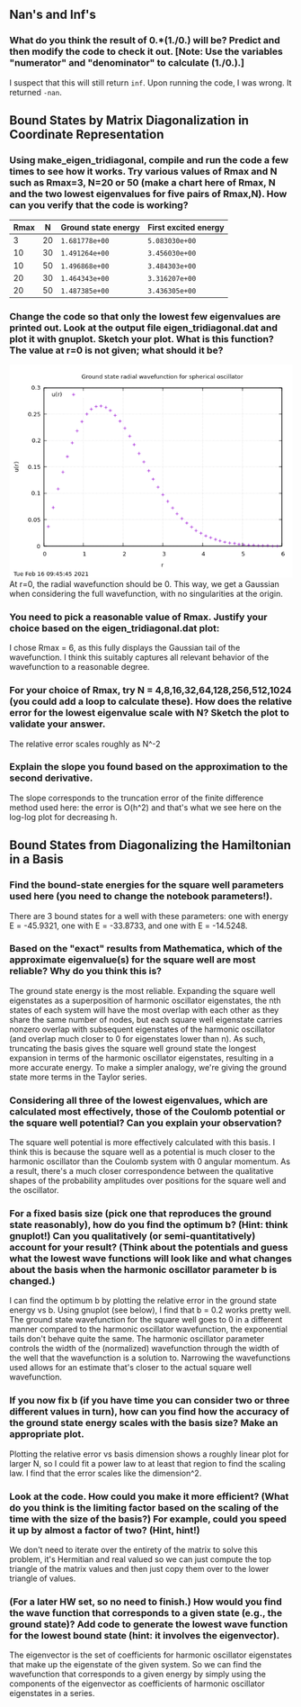 ## Nan's and Inf's
### What do you think the result of 0.*(1./0.) will be? Predict and then modify the code to check it out. [Note: Use the variables "numerator" and "denominator" to calculate (1./0.).]

I suspect that this will still return `inf`. Upon running the code, I was wrong. It returned `-nan`.

## Bound States by Matrix Diagonalization in Coordinate Representation
### Using make_eigen_tridiagonal, compile and run the code a few times to see how it works. Try various values of Rmax and N such as Rmax=3, N=20 or 50 (make a chart here of Rmax, N and the two lowest eigenvalues for five pairs of Rmax,N). How can you verify that the code is working?

| Rmax | N  | Ground state energy | First excited energy | 
| ---- | -  | ------------------- | -------------------- |
| 3    | 20 | `1.681778e+00`      | `5.083030e+00`       |
| 10   | 30 | `1.491264e+00`      | `3.456030e+00`       |
| 10   | 50 | `1.496868e+00`      | `3.484303e+00`       |
| 20   | 30 | `1.464343e+00`      | `3.316207e+00`       |
| 20   | 50 | `1.487385e+00`      | `3.436305e+00`       |

### Change the code so that only the lowest few eigenvalues are printed out. Look at the output file eigen_tridiagonal.dat and plot it with gnuplot. Sketch your plot. What is this function? The value at r=0 is not given; what should it be?

![Wavefunction plot](https://github.com/psharma117/PHY480-Computational-Physics/blob/main/session_05/ground_state_oscillator.png)
At r=0, the radial wavefunction should be 0. This way, we get a Gaussian when considering the full wavefunction, with no singularities at the origin. 

### You need to pick a reasonable value of Rmax. Justify your choice based on the eigen_tridiagonal.dat plot:

I chose Rmax = 6, as this fully displays the Gaussian tail of the wavefunction. I think this suitably captures all relevant behavior of the wavefunction to a reasonable degree. 

### For your choice of Rmax, try N = 4,8,16,32,64,128,256,512,1024 (you could add a loop to calculate these). How does the relative error for the lowest eigenvalue scale with N? Sketch the plot to validate your answer.

The relative error scales roughly as N^-2

### Explain the slope you found based on the approximation to the second derivative.
The slope corresponds to the truncation error of the finite difference method used here: the error is O(h^2) and that's what we see here on the log-log plot for decreasing h. 

## Bound States from Diagonalizing the Hamiltonian in a Basis
### Find the bound-state energies for the square well parameters used here (you need to change the notebook parameters!).

There are 3 bound states for a well with these parameters: one with energy E = -45.9321, one with E = -33.8733, and one with E = -14.5248. 

### Based on the "exact" results from Mathematica, which of the approximate eigenvalue(s) for the square well are most reliable? Why do you think this is?

The ground state energy is the most reliable. Expanding the square well eigenstates as a superposition of harmonic oscillator eigenstates, the nth states of each system will have the most overlap with each other as they share the same number of nodes, but each square well eigenstate carries nonzero overlap with subsequent eigenstates of the harmonic oscillator (and overlap much closer to 0 for eigenstates lower than n). As such, truncating the basis gives the square well ground state the longest expansion in terms of the harmonic oscillator eigenstates, resulting in a more accurate energy. To make a simpler analogy, we're giving the ground state more terms in the Taylor series. 

### Considering all three of the lowest eigenvalues, which are calculated most effectively, those of the Coulomb potential or the square well potential? Can you explain your observation?

The square well potential is more effectively calculated with this basis. I think this is because the square well as a potential is much closer to the harmonic oscillator than the Coulomb system with 0 angular momentum. As a result, there's a much closer correspondence between the qualitative shapes of the probability amplitudes over positions for the square well and the oscillator.

### For a fixed basis size (pick one that reproduces the ground state reasonably), how do you find the optimum b? (Hint: think gnuplot!) Can you qualitatively (or semi-quantitatively) account for your result? (Think about the potentials and guess what the lowest wave functions will look like and what changes about the basis when the harmonic oscillator parameter b is changed.)

I can find the optimum b by plotting the relative error in the ground state energy vs b. Using gnuplot (see below), I find that b = 0.2 works pretty well. The ground state wavefunction for the square well goes to 0 in a different manner compared to the harmonic oscillator wavefunction, the exponential tails don't behave quite the same. The harmonic oscillator parameter controls the width of the (normalized) wavefunction through the width of the well that the wavefunction is a solution to. Narrowing the wavefunctions used allows for an estimate that's closer to the actual square well wavefunction. 

### If you now fix b (if you have time you can consider two or three different values in turn), how can you find how the accuracy of the ground state energy scales with the basis size? Make an appropriate plot.

Plotting the relative error vs basis dimension shows a roughly linear plot for larger N, so I could fit a power law to at least that region to find the scaling law. I find that the error scales like the dimension^2. 

### Look at the code. How could you make it more efficient? (What do you think is the limiting factor based on the scaling of the time with the size of the basis?) For example, could you speed it up by almost a factor of two? (Hint, hint!)

We don't need to iterate over the entirety of the matrix to solve this problem, it's Hermitian and real valued so we can just compute the top triangle of the matrix values and then just copy them over to the lower triangle of values. 

### (For a later HW set, so no need to finish.) How would you find the wave function that corresponds to a given state (e.g., the ground state)? Add code to generate the lowest wave function for the lowest bound state (hint: it involves the eigenvector). 

The eigenvector is the set of coefficients for harmonic oscillator eigenstates that make up the eigenstate of the given system. So we can find the wavefunction that corresponds to a given energy by simply using the components of the eigenvector as coefficients of harmonic oscillator eigenstates in a series. 

